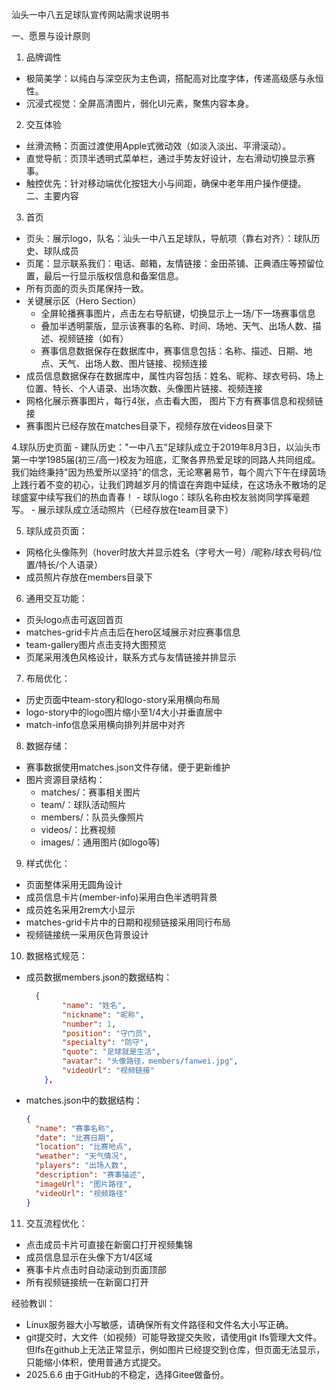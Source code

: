 汕头一中八五足球队宣传网站需求说明书  
 

一、愿景与设计原则
1. 品牌调性  
- 极简美学：以纯白与深空灰为主色调，搭配高对比度字体，传递高级感与永恒性。  
- 沉浸式视觉：全屏高清图片，弱化UI元素，聚焦内容本身。  
2. 交互体验  
- 丝滑流畅：页面过渡使用Apple式微动效（如淡入淡出、平滑滚动）。  
- 直觉导航：页顶半透明式菜单栏，通过手势友好设计，左右滑动切换显示赛事。  
- 触控优先：针对移动端优化按钮大小与间距，确保中老年用户操作便捷。  
二、主要内容
3. 首页
- 页头：展示logo，队名：汕头一中八五足球队，导航项（靠右对齐）：球队历史、球队成员
- 页尾：显示联系我们：电话、邮箱，友情链接：金田茶铺、正典酒庄等预留位置，最后一行显示版权信息和备案信息。
- 所有页面的页头页尾保持一致。
- 关键展示区（Hero Section）
  - 全屏轮播赛事图片，点击左右导航键，切换显示上一场/下一场赛事信息
  - 叠加半透明蒙版，显示该赛事的名称、时间、场地、天气、出场人数、描述、视频链接（如有）
  - 赛事信息数据保存在数据库中，赛事信息包括：名称、描述、日期、地点、天气、出场人数、图片链接、视频连接
- 成员信息数据保存在数据库中，属性内容包括：姓名、昵称、球衣号码、场上位置、特长、个人语录、出场次数、头像图片链接、视频连接
- 网格化展示赛事图片，每行4张，点击看大图， 图片下方有赛事信息和视频链接
- 赛事图片已经存放在matches目录下，视频存放在videos目录下

4.球队历史页面
    - 建队历史："一中八五”足球队成立于2019年8月3日，以汕头市第一中学1985届(初三/高一)校友为班底，汇聚各界热爱足球的同路人共同组成。我们始终秉持"因为热爱所以坚持"的信念，无论寒暑易节，每个周六下午在绿茵场上践行着不变的初心，让我们跨越岁月的情谊在奔跑中延续，在这场永不散场的足球盛宴中续写我们的热血青春！
    - 球队logo：球队名称由校友翁岗同学挥毫题写。
    - 展示球队成立活动照片（已经存放在team目录下）

5. 球队成员页面：  
  - 网格化头像陈列（hover时放大并显示姓名（字号大一号）/昵称/球衣号码/位置/特长/个人语录）
  - 成员照片存放在members目录下

6. 通用交互功能：
  - 页头logo点击可返回首页
  - matches-grid卡片点击后在hero区域展示对应赛事信息
  - team-gallery图片点击支持大图预览
  - 页尾采用浅色风格设计，联系方式与友情链接并排显示

7. 布局优化：
  - 历史页面中team-story和logo-story采用横向布局
  - logo-story中的logo图片缩小至1/4大小并垂直居中
  - match-info信息采用横向排列并居中对齐

8. 数据存储：
  - 赛事数据使用matches.json文件存储，便于更新维护
  - 图片资源目录结构：
    - matches/：赛事相关图片
    - team/：球队活动照片
    - members/：队员头像照片
    - videos/：比赛视频
    - images/：通用图片(如logo等)

9. 样式优化：
  - 页面整体采用无圆角设计
  - 成员信息卡片(member-info)采用白色半透明背景
  - 成员姓名采用2rem大小显示
  - matches-grid卡片中的日期和视频链接采用同行布局
  - 视频链接统一采用灰色背景设计

10. 数据格式规范：
  - 成员数据members.json的数据结构：
    ```json
      {
            "name": "姓名",
            "nickname": "昵称",
            "number": 1,
            "position": "守门员",
            "specialty": "防守",
            "quote": "足球就是生活",
            "avatar": "头像路径，members/fanwei.jpg",
            "videoUrl": "视频链接"
        },
  - matches.json中的数据结构：
    ```json
    {
      "name": "赛事名称",
      "date": "比赛日期",
      "location": "比赛地点",
      "weather": "天气情况",
      "players": "出场人数",
      "description": "赛事描述",
      "imageUrl": "图片路径",
      "videoUrl": "视频路径"
    }
    ```

11. 交互流程优化：
  - 点击成员卡片可直接在新窗口打开视频集锦
  - 成员信息显示在头像下方1/4区域
  - 赛事卡片点击时自动滚动到页面顶部
  - 所有视频链接统一在新窗口打开


经验教训：
- Linux服务器大小写敏感，请确保所有文件路径和文件名大小写正确。
- git提交时，大文件（如视频）可能导致提交失败，请使用git lfs管理大文件。但lfs在github上无法正常显示，例如图片已经提交到仓库，但页面无法显示，只能缩小体积，使用普通方式提交。
- 2025.6.6 由于GitHub的不稳定，选择Gitee做备份。
